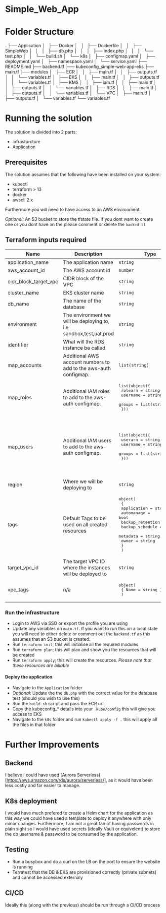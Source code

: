 # Simple_Web_App

# Folder Structure

.
├── Application
│   ├── Docker
│   │   ├── Dockerfile
│   │   ├── SimpleWeb
│   │   │   ├── db.php
│   │   │   ├── index.php
│   │   │   └── test.php
│   │   └── build.sh
│   └── k8s
│       ├── configmap.yaml
│       ├── deployment.yaml
│       ├── namespace.yaml
│       └── service.yaml
├── README.md
├── backend.tf
├── kubeconfig_simple-web-app-eks
├── main.tf
├── modules
│   ├── ECR
│   │   ├── main.tf
│   │   ├── outputs.tf
│   │   └── variables.tf
│   ├── EKS
│   │   ├── main.tf
│   │   ├── outputs.tf
│   │   └── variables.tf
│   ├── KMS
│   │   ├── iam.tf
│   │   ├── main.tf
│   │   ├── outputs.tf
│   │   └── variables.tf
│   ├── RDS
│   │   ├── main.tf
│   │   ├── outputs.tf
│   │   └── variables.tf
│   └── VPC
│       ├── main.tf
│       ├── outputs.tf
│       └── variables.tf
└── variables.tf

# Running the solution

The solution is divided into 2 parts: 
* Infrasturcture
* Application

## Prerequisites

The solution assumes that the following have been installed on your system:
* kubectl
* terraform > 13
* docker
* awscli 2.x

Furthermore you will need to have access to an AWS environment.

_Optional:_ An S3 bucket to store the tfstate file. If you dont want to create one or you dont have on the please comment or delete the `backed.tf`

## Terraform inputs required

| Name | Description | Type | Default | Required |
|------|-------------|------|---------|:--------:|
| application\_name | The application name | `string` | `"SimpleWebApp"` | no |
| aws\_account\_id | The AWS account id | `number` | `"723949785394"` | no |
| cidr\_block\_target\_vpc | CIDR block of the VPC | `string` | `"10.0.0.0/16"` | no |
| cluster\_name | EKS cluster name | `string` | `"simple-web-app-eks"` | no |
| db\_name | The name of the database | `string` | `"swa"` | no |
| environment | The environment we will be deploying to, i.e sandbox,test,uat,prod | `string` | `"sandbox"` | no |
| identifier | What will the RDS instance be called | `string` | `"swa"` | no |
| map\_accounts | Additional AWS account numbers to add to the aws-auth configmap. | `list(string)` | `[]` | no |
| map\_roles | Additional IAM roles to add to the aws-auth configmap. | <pre>list(object({<br>    rolearn  = string<br>    username = string<br>    groups   = list(string)<br>  }))</pre> | `[]` | no |
| map\_users | Additional IAM users to add to the aws-auth configmap. | <pre>list(object({<br>    userarn  = string<br>    username = string<br>    groups   = list(string)<br>  }))</pre> | <pre>[<br>  {<br>    "groups": [<br>      "system:masters"<br>    ],<br>    "userarn": "arn:aws:iam::723949785394:user/tschizas",<br>    "username": "tschizas"<br>  }<br>]</pre> | no |
| region | Where we will be deploying to | `string` | `"eu-west-2"` | no |
| tags | Default Tags to be used on all created resources | <pre>object(<br>    {<br>      application      = string<br>      automanage       = bool<br>      backup_retention = string<br>      backup_schedule  = string<br>      metadata         = string<br>      owner            = string<br>    }<br>  )</pre> | <pre>{<br>  "application": "Simple Web App",<br>  "automanage": true,<br>  "backup_retention": "N/A",<br>  "backup_schedule": "N/A",<br>  "metadata": "N/A",<br>  "owner": "Thomas"<br>}</pre> | no |
| target\_vpc\_id | The target VPC ID where the instances will be deployed to | `string` | `""` | no |
| vpc\_tags | n/a | <pre>object(<br>    { Name = string }<br>  )</pre> | <pre>{<br>  "Name": ""<br>}</pre> | no |

### Run the infrastructure

* Login to AWS via SSO or export the profile you are using
* Update any variables on `main.tf`. If you want to run this on a local state you will need to either delete or comment out the `backend.tf` as this assumes that an S3 bucket is created.
* Run `terraform init`; this will initialise all the required modules
* Run `terraform plan`; this will plan and show you the resources that will be created 
* Run `terraform apply`; this will create the resources. _Please note that these resources are billable_

#### Deploy the application

* Navigate to the `Application` folder
* _Optional_: Update the the `db.php` with the correct value for the database test (should you wish to use this)
* Run the `build.sh` script and pass the ECR url
* Copy the kubeconfig_* details into your `.kube/config` this will give you access to EKS
* Navigate to the `k8s` folder and run `kubectl apply -f .` this will apply all the files in that folder

# Further Improvements

## Backend

I believe I could have used [Aurora Serverless][https://aws.amazon.com/rds/aurora/serverless/], as it would have been less costly and far easier to manage. 

## K8s deployment

I would have much prefered to create a Helm chart for the application as this way we could have used a template to deploy it anywhere with only minor changes. Furthermore, I am not a great fan of having passwords in plain sight so I would have used secrets (ideally Vault or equivelent) to store the db username & password to be consumed by the application.

## Testing

* Run a busybox and do a curl on the LB on the port to ensure the website is running
* Terratest that the DB & EKS are provisioned correctly (private subnets) and cannot be accessed externaly

## CI/CD

Ideally this (along with the previous) should be run through a CI/CD process